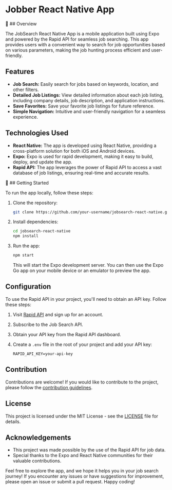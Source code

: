 # Jobber React Native App

📝  ## Overview

The JobSearch React Native App is a mobile application built using Expo and powered by the Rapid API for seamless job searching. This app provides users with a convenient way to search for job opportunities based on various parameters, making the job hunting process efficient and user-friendly.

## Features

- **Job Search:** Easily search for jobs based on keywords, location, and other filters.
- **Detailed Job Listings:** View detailed information about each job listing, including company details, job description, and application instructions.
- **Save Favorites:** Save your favorite job listings for future reference.
- **Simple Navigation:** Intuitive and user-friendly navigation for a seamless experience.

## Technologies Used

- **React Native:** The app is developed using React Native, providing a cross-platform solution for both iOS and Android devices.
- **Expo:** Expo is used for rapid development, making it easy to build, deploy, and update the app.
- **Rapid API:** The app leverages the power of Rapid API to access a vast database of job listings, ensuring real-time and accurate results.

🚀 ## Getting Started

To run the app locally, follow these steps:

1. Clone the repository:

   ```bash
   git clone https://github.com/your-username/jobsearch-react-native.git
   ```

2. Install dependencies:

   ```bash
   cd jobsearch-react-native
   npm install
   ```

3. Run the app:

   ```bash
   npm start
   ```

   This will start the Expo development server. You can then use the Expo Go app on your mobile device or an emulator to preview the app.

## Configuration

To use the Rapid API in your project, you'll need to obtain an API key. Follow these steps:

1. Visit [Rapid API](https://rapidapi.com/) and sign up for an account.
2. Subscribe to the Job Search API.
3. Obtain your API key from the Rapid API dashboard.
4. Create a `.env` file in the root of your project and add your API key:

   ```env
   RAPID_API_KEY=your-api-key
   ```

## Contribution

Contributions are welcome! If you would like to contribute to the project, please follow the [contribution guidelines](CONTRIBUTING.md).

## License

This project is licensed under the MIT License - see the [LICENSE](LICENSE) file for details.

## Acknowledgements

- This project was made possible by the use of the Rapid API for job data.
- Special thanks to the Expo and React Native communities for their valuable contributions.

Feel free to explore the app, and we hope it helps you in your job search journey! If you encounter any issues or have suggestions for improvement, please open an issue or submit a pull request. Happy coding!
